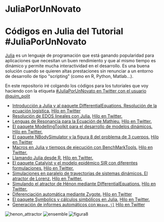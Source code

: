 # JuliaPorUnNovato

Códigos en Julia del Tutorial #JuliaPorUnNovato
===============================================

[Julia](https://www.julialang.org) es un lenguaje de programación que está ganando popularidad para aplicaciones que necesitan un buen rendimiento y que al mismo tiempo es dinámico y permite mucha interactividad en el desarrollo. Es una buena solución cuando se quieren altas prestaciones sin renunciar a un entorno de desarrollo de tipo "scripting" (como en R, Python, Matlab...).

En este repositorio iré colgando los códigos para los tutoriales que voy haciendo con la etiqueta [#JuliaPorUnNovato en Twitter con el usuario @quim_polit](https://twitter.com/hashtag/JuliaPorUnNovato?src=hashtag_click&f=live)

- [Introducción a Julia y al paquete DifferentialEquations. Resolución de la ecuación logística.](https://github.com/joaquimpuig/JuliaPorUnNovato/blob/main/logistica-simple.jl) [Hilo en Twitter](https://twitter.com/quim_polit/status/1443310385881358338?s=20&t=wXnI5hw1qtyu4VDLdhEqKg)
- [Resolución de EDOS lineales con Julia.](https://github.com/joaquimpuig/JuliaPorUnNovato/blob/main/EDO-lineales.jl) [Hilo en Twitter.](https://twitter.com/quim_polit/status/1442854245980590094?s=20&t=wXnI5hw1qtyu4VDLdhEqKg)
- [Lenguas de Resonancia para la Ecuación de Mathieu.](https://github.com/joaquimpuig/JuliaPorUnNovato/blob/main/EcuacionMathieu.jl) [Hilo en Twitter.](https://twitter.com/quim_polit/status/1446741251932532739?s=20&t=wXnI5hw1qtyu4VDLdhEqKg)
- [El paquete ModellingToolkit para el desarrollo de modelos dinámicos.](https://github.com/joaquimpuig/JuliaPorUnNovato/blob/main/modelingtoolkit.jl) [Hilo en Twitter.](https://twitter.com/quim_polit/status/1460158455055011841?s=20&t=wXnI5hw1qtyu4VDLdhEqKg)
- [El paquete NBodySimulator y la figura 8 del problema de 3 cuerpos.](
https://github.com/joaquimpuig/JuliaPorUnNovato/blob/main/Figura8NBodysimulator.jl) [Hilo en Twitter](https://twitter.com/quim_polit/status/1457978297023934464?s=20&t=wXnI5hw1qtyu4VDLdhEqKg)
- [Macros en Julia y tiempos de ejecución con BenchMarkTools.](https://github.com/joaquimpuig/JuliaPorUnNovato/blob/main/macros-benchmarking.jl) [Hilo en Twitter.](https://twitter.com/quim_polit/status/1462702316931497985?s=20&t=wXnI5hw1qtyu4VDLdhEqKg)
- [Llamando Julia desde R.](https://github.com/joaquimpuig/JuliaPorUnNovato/blob/main/DesdeRconJuliaCall.R) [Hilo en Twitter.](https://twitter.com/quim_polit/status/1448187275918065667?s=20&t=wXnI5hw1qtyu4VDLdhEqKg)
- [El paquete Catalyist y el modelo epidémico SIR con diferentes formulaciones.](https://github.com/joaquimpuig/JuliaPorUnNovato/blob/main/catalyst.jl) [Hilo en Twitter.](https://twitter.com/quim_polit/status/1492893704901828618?s=20&t=wXnI5hw1qtyu4VDLdhEqKg)
- [Simulaciones en paralelo de trayectorias de sistemas dinámicos. El atractor de Lorenz.](https://github.com/joaquimpuig/JuliaPorUnNovato/blob/main/ensemble-lorenz.jl) [Hilo en Twitter.](https://twitter.com/quim_polit/status/1498625086580043779?s=20&t=wXnI5hw1qtyu4VDLdhEqKg)
- [Simulando el atractor de Hénon mediante DifferentialEquations.](https://github.com/joaquimpuig/JuliaPorUnNovato/blob/main/discrete-henon.jl) [Hilo en Twitter.](https://twitter.com/quim_polit/status/1507258330972049408?s=20&t=wXnI5hw1qtyu4VDLdhEqKg)
- [Diferenciación automática mediante Zygote.](https://github.com/joaquimpuig/JuliaPorUnNovato/blob/main/zygote-showcase.jl) [Hilo en Twitter](https://twitter.com/quim_polit/status/1501170763596017665?s=20&t=wXnI5hw1qtyu4VDLdhEqKg)
- [El paquete Symbolics y cálculos simbólicos en Julia.](https://github.com/joaquimpuig/JuliaPorUnNovato/blob/main/symbolics.jl) [Hilo en Twitter.](https://twitter.com/quim_polit/status/1508758278318313473?s=20&t=wXnI5hw1qtyu4VDLdhEqKg)
- [Generación de informes automáticos con `Weave.jl`](https://github.com/joaquimpuig/JuliaPorUnNovato/blob/main/ejemplo.jmd) [Hilo en Twitter](https://twitter.com/quim_polit/status/1523932936848003072?s=20&t=jRqD0kmxOf-Gcj7fRT1_ww)


![henon_attractor](https://user-images.githubusercontent.com/2746614/161219270-a10f7a27-32f3-4c68-ab71-c6e388b9f7ae.gif)
![ensemble](https://user-images.githubusercontent.com/2746614/161219330-2472e8c4-5c91-442c-8df8-48148cce7e54.gif)
![figura8](https://user-images.githubusercontent.com/2746614/161219388-1b54843f-50fb-48b6-8ad3-da1bf5ddd6e5.gif)
